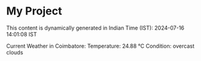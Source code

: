 # My Project

This content is dynamically generated in Indian Time (IST): 2024-07-16 14:01:08 IST


Current Weather in Coimbatore:
Temperature: 24.88 °C
Condition: overcast clouds
